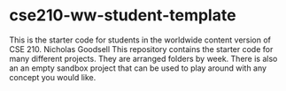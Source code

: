 # cse210-ww-student-template
This is the starter code for students in the worldwide content version of CSE 210.
Nicholas Goodsell
This repository contains the starter code for many different projects. They are arranged folders by week. There is also an an empty sandbox project that can be used to play around with any concept you would like.
